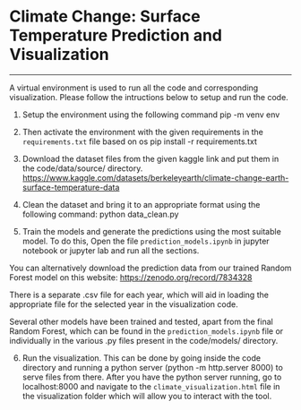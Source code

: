 # Climate Change: Surface Temperature Prediction and Visualization
--------------------------------------------------------------------------------

A virtual environment is used to run all the code and corresponding visualization. 
Please follow the intructions below to setup and run the code. 

1. Setup the environment using the following command
   pip -m venv env

2. Then activate the environment with the given requirements in the `requirements.txt` file based on os
   pip install -r requirements.txt 

3. Download the dataset files from the given kaggle link and put them in the code/data/source/ directory. 
    https://www.kaggle.com/datasets/berkeleyearth/climate-change-earth-surface-temperature-data  

4. Clean the dataset and bring it to an appropriate format using the following command: 
    python data_clean.py 

5. Train the models and generate the predictions using the most suitable model. 
    To do this, Open the file `prediction_models.ipynb` in jupyter notebook or jupyter lab and run all the sections. 

You can alternatively download the prediction data from our trained Random Forest model on this website: 
https://zenodo.org/record/7834328

There is a separate .csv file for each year, which will aid in loading the appropriate file for the selected year in the visualization code.

Several other models have been trained and tested, apart from the final Random Forest, which can be found in the `prediction_models.ipynb` file or 
individually in the various .py files present in the code/models/ directory. 

6. Run the visualization. This can be done by going inside the code directory and running a python server (python -m http.server 8000) to serve files from there. 
    After you have the python server running, go to localhost:8000 and navigate to the `climate_visualization.html` file in the visualization folder which will allow you to interact with the tool. 
